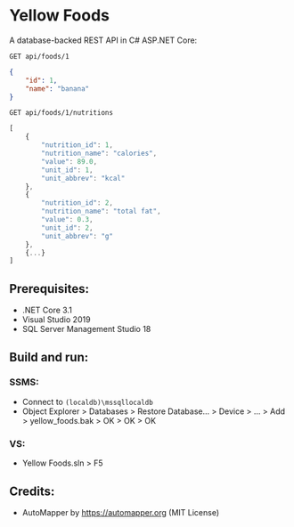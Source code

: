 # Yellow Foods
A database-backed REST API in C# ASP.NET Core:
```HTTP
GET api/foods/1
```

```JSON
{
    "id": 1,
    "name": "banana"
}
```

```HTTP
GET api/foods/1/nutritions
```

```JavaScript
[
    {
        "nutrition_id": 1,
        "nutrition_name": "calories",
        "value": 89.0,
        "unit_id": 1,
        "unit_abbrev": "kcal"
    },
    {
        "nutrition_id": 2,
        "nutrition_name": "total fat",
        "value": 0.3,
        "unit_id": 2,
        "unit_abbrev": "g"
    },
    {...}
]
```

## Prerequisites:
- .NET Core 3.1
- Visual Studio 2019
- SQL Server Management Studio 18

## Build and run:
### SSMS:
- Connect to `(localdb)\mssqllocaldb`
- Object Explorer > Databases > Restore Database... > Device > ... > Add > yellow_foods.bak > OK > OK > OK
### VS:
- Yellow Foods.sln > F5

## Credits:
- AutoMapper by https://automapper.org (MIT License)
